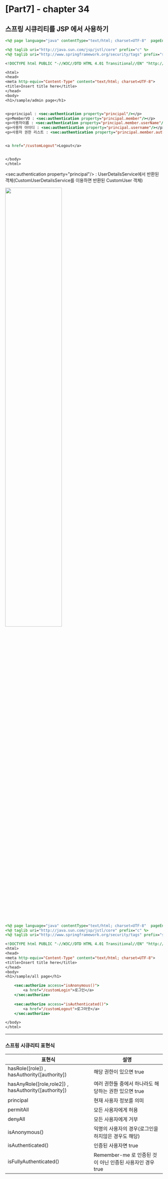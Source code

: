 
[Part7] - chapter 34
=========================

스프링 시큐리티를 JSP 에서 사용하기
---------------

```jsp
<%@ page language="java" contentType="text/html; charset=UTF-8"  pageEncoding="UTF-8"%>

<%@ taglib uri="http://java.sun.com/jsp/jstl/core" prefix="c" %>
<%@ taglib uri="http://www.springframework.org/security/tags" prefix="sec" %>

<!DOCTYPE html PUBLIC "-//W3C//DTD HTML 4.01 Transitional//EN" "http://www.w3.org/TR/html4/loose.dtd">

<html>
<head>
<meta http-equiv="Content-Type" content="text/html; charset=UTF-8">
<title>Insert title here</title>
</head>
<body>
<h1>/sample/admin page</h1>


<p>principal : <sec:authentication property="principal"/></p>
<p>MemberVO : <sec:authentication property="principal.member"/></p>
<p>사용자이름 : <sec:authentication property="principal.member.userName"/></p>
<p>사용자 아이디 : <sec:authentication property="principal.username"/></p>
<p>사용자 권한 리스트 : <sec:authentication property="principal.member.authList"/></p>


<a href="/customLogout">Logout</a>


</body>
</html>
```

<sec:authentication property="principal"/> : UserDetailsService에서 반환된 객체(CustomUserDetailsService를 이용하면 반환된 CustomUser 객체)

<img src="https://user-images.githubusercontent.com/22673024/80280665-662b6c80-8740-11ea-8198-5c7ccd80d607.png" width=60%>

```jsp
<%@ page language="java" contentType="text/html; charset=UTF-8"  pageEncoding="UTF-8"%>
<%@ taglib uri="http://java.sun.com/jsp/jstl/core" prefix="c" %>
<%@ taglib uri="http://www.springframework.org/security/tags" prefix="sec" %>

<!DOCTYPE html PUBLIC "-//W3C//DTD HTML 4.01 Transitional//EN" "http://www.w3.org/TR/html4/loose.dtd">
<html>
<head>
<meta http-equiv="Content-Type" content="text/html; charset=UTF-8">
<title>Insert title here</title>
</head>
<body>
<h1>/sample/all page</h1>

	<sec:authorize access="isAnonymous()">
		<a href="/customLogin">로그인</a>
	</sec:authorize>
	
	<sec:authorize access="isAuthenticated()">
		<a href="/customLogout">로그아웃</a>
	</sec:authorize>

</body>
</html>
```

<hr>


### 스프링 시큐리티 표현식 

|표현식                     |  설명	 
|---------------------------|----------------------
|hasRole([role]) , hasAuthority([authority])   | 해당 권한이 있으면 true
|hasAnyRole([role,role2]) , hasAuthority([authority])    | 여러 권한들 중에서 하나라도 해당하는 권한 있으면 true
|principal	        | 현재 사용자 정보를 의미
|permitAll	        | 모든 사용자에게 허용
|denyAll            | 모든 사용자에게 거부
|isAnonymous()      | 익명의 사용자의 경우(로그인을 하지않은 경우도 해당)
|isAuthenticated()   | 인증된 사용자면 true
|isFullyAuthenticated() | Remember-me 로 인증된 것이 아닌 인증된 사용자인 경우 true

